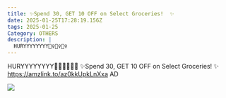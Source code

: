 ```yaml
---
title: ✨Spend 30, GET 10 OFF on Select Groceries!  ✨
date: 2025-01-25T17:28:19.156Z
tags: 2025-01-25
Category: OTHERS
description: |
  HURYYYYYYYY🏃‍♀️🏃‍♀️🏃‍♀️
---
```

HURYYYYYYYY🏃‍♀️🏃‍♀️🏃‍♀️
✨Spend 30, GET 10 OFF on Select Groceries!  ✨
https://amzlink.to/az0kkUpkLnXxa
AD

<!--StartFragment-->

![](https://m.media-amazon.com/images/I/8125aEG3EML._SL1500_.jpg)

<!--EndFragment-->